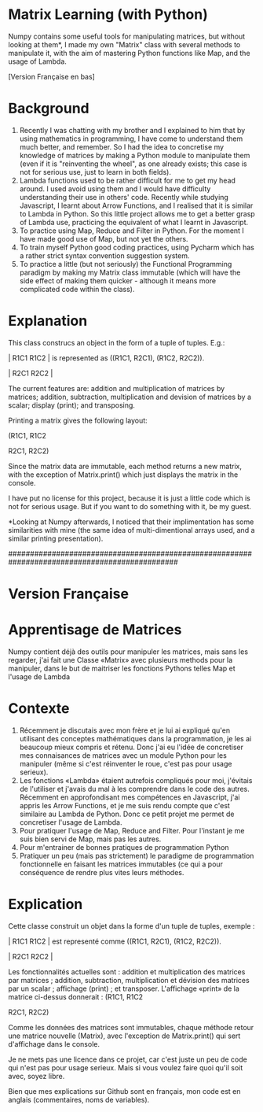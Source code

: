 # Matrix Learning (with Python)
Numpy contains some useful tools for manipulating matrices, but without looking at them*, I made my own "Matrix" class with several methods to manipulate it, with the aim of mastering Python functions like Map, and the usage of Lambda.

[Version Française en bas]

# Background
1. Recently I was chatting with my brother and I explained to him that by using mathematics in programming, I have come to understand them much better, and remember. So I had the idea to concretise my knowledge of matrices by making a Python module to manipulate them (even if it is "reinventing the wheel", as one already exists; this case is not for serious use, just to learn in both fields).
2. Lambda functions used to be rather difficult for me to get my head around. I used avoid using them and I would have difficulty understanding their use in others' code. Recently while studying Javascript, I learnt about Arrow Functions, and I realised that it is similar to Lambda in Python. So this little project allows me to get a better grasp of Lambda use, practicing the equivalent of what I learnt in Javascript.
3. To practice using Map, Reduce and Filter in Python. For the moment I have made good use of Map, but not yet the others.
4. To train myself Python good coding practices, using Pycharm which has a rather strict syntax convention suggestion system.
5. To practice a little (but not seriously) the Functional Programming paradigm by making my Matrix class immutable (which will have the side effect of making them quicker - although it means more complicated code within the class).

# Explanation
This class construcs an object in the form of a tuple of tuples. E.g.:

| R1C1 R1C2 |                 is represented as ((R1C1, R2C1), (R1C2, R2C2)).

| R2C1 R2C2 |

The current features are: addition and multiplication of matrices by matrices; addition, subtraction, multiplication and devision of matrices by a scalar; display (print); and transposing.

Printing a matrix gives the following layout:

(R1C1, R1C2

 R2C1, R2C2)

Since the matrix data are immutable, each method returns a new matrix, with the exception of Matrix.print() which just displays the matrix in the console.

I have put no license for this project, because it is just a little code which is not for serious usage. But if you want to do something with it, be my guest.

*Looking at Numpy afterwards, I noticed that their implimentation has some similarities with mine (the same idea of multi-dimentional arrays used, and a similar printing presentation).

###############################################################################################
# Version Française

# Apprentisage de Matrices
Numpy contient déjà des outils pour manipuler les matrices, mais sans les regarder, j'ai fait une Classe «Matrix» avec plusieurs methods pour la manipuler, dans le but de maitriser les fonctions Pythons telles Map et l'usage de Lambda

# Contexte
1. Récemment je discutais avec mon frère et je lui ai expliqué qu'en utilisant des conceptes mathématiques dans la programmation, je les ai beaucoup mieux compris et rétenu. Donc j'ai eu l'idée de concretiser mes connaisances de matrices avec un module Python pour les manipuler (même si c'est réinventer le roue, c'est pas pour usage serieux).
2. Les fonctions «Lambda» étaient autrefois compliqués pour moi, j'évitais de l'utiliser et j'avais du mal à les comprendre dans le code des autres. Récemment en approfondisant mes compétences en Javascript, j'ai appris les Arrow Functions, et je me suis rendu compte que c'est similaire au Lambda de Python. Donc ce petit projet me permet de concretiser l'usage de Lambda.
3. Pour pratiquer l'usage de Map, Reduce and Filter. Pour l'instant je me suis bien servi de Map, mais pas les autres.
4. Pour m'entrainer de bonnes pratiques de programmation Python
5. Pratiquer un peu (mais pas strictement) le paradigme de programmation fonctionnelle en faisant les matrices immutables (ce qui a pour conséquence de rendre plus vites leurs méthodes.

# Explication
Cette classe construit un objet dans la forme d'un tuple de tuples, exemple : 

| R1C1 R1C2 |                est representé comme ((R1C1, R2C1), (R1C2, R2C2)).

| R2C1 R2C2 |

Les fonctionnalités actuelles sont : addition et multiplication des matrices par matrices ; addition, subtraction, multiplication et dévision des matrices par un scalar ; affichage (print) ; et transposer.
L'affichage «print» de la matrice ci-dessus donnerait :
(R1C1, R1C2

 R2C1, R2C2)

Comme les données des matrices sont immutables, chaque méthode retour une matrice nouvelle (Matrix), avec l'exception de Matrix.print() qui sert d'affichage dans le console.

Je ne mets pas une licence dans ce projet, car c'est juste un peu de code qui n'est pas pour usage serieux. Mais si vous voulez faire quoi qu'il soit avec, soyez libre. 

Bien que mes explications sur Github sont en français, mon code est en anglais (commentaires, noms de variables).
